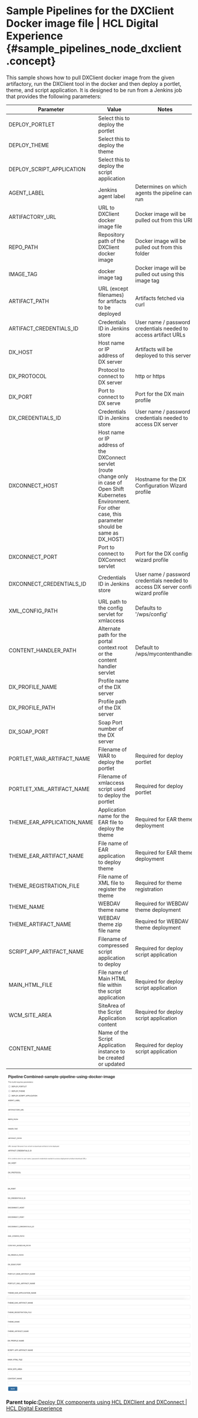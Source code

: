 # Sample Pipelines for the DXClient Docker image file \| HCL Digital Experience {#sample_pipelines_node_dxclient .concept}

This sample shows how to pull DXClient docker image from the given artifactory, run the DXClient tool in the docker and then deploy a portlet, theme, and script application. It is designed to be run from a Jenkins job that provides the following parameters:

|Parameter|Value|Notes|
|---------|-----|-----|
|DEPLOY\_PORTLET|Select this to deploy the portlet| |
|DEPLOY\_THEME|Select this to deploy the theme| |
|DEPLOY\_SCRIPT\_APPLICATION|Select this to deploy the script application| |
|AGENT\_LABEL|Jenkins agent label|Determines on which agents the pipeline can run|
|ARTIFACTORY\_URL|URL to DXClient docker image file|Docker image will be pulled out from this URL|
|REPO\_PATH|Repository path of the DXClient docker image|Docker image will be pulled out from this folder|
|IMAGE\_TAG|docker image tag|Docker image will be pulled out using this image tag|
|ARTIFACT\_PATH|URL \(except filenames\) for artifacts to be deployed|Artifacts fetched via curl|
|ARTIFACT\_CREDENTIALS\_ID|Credentials ID in Jenkins store|User name / password credentials needed to access artifact URLs|
|DX\_HOST|Host name or IP address of DX server|Artifacts will be deployed to this server|
|DX\_PROTOCOL|Protocol to connect to DX server|http or https|
|DX\_PORT|Port to connect to DX serve|Port for the DX main profile|
|DX\_CREDENTIALS\_ID|Credentials ID in Jenkins store|User name / password credentials needed to access DX server|
|DXCONNECT\_HOST|Host name or IP address of the DXConnect servlet \(route change only in case of Open Shift Kubernetes Environment. For other case, this parameter should be same as DX\_HOST\)|Hostname for the DX Configuration Wizard profile|
|DXCONNECT\_PORT|Port to connect to DXConnect servlet|Port for the DX config wizard profile|
|DXCONNECT\_CREDENTIALS\_ID|Credentials ID in Jenkins store|User name / password credentials needed to access DX server config wizard profile|
|XML\_CONFIG\_PATH|URL path to the config servlet for xmlaccess|Defaults to '/wps/config'|
|CONTENT\_HANDLER\_PATH|Alternate path for the portal context root or the content handler servlet|Default to /wps/mycontenthandler/|
|DX\_PROFILE\_NAME|Profile name of the DX server| |
|DX\_PROFILE\_PATH|Profile path of the DX server| |
|DX\_SOAP\_PORT|Soap Port number of the DX server| |
|PORTLET\_WAR\_ARTIFACT\_NAME|Filename of WAR to deploy the portlet|Required for deploy portlet|
|PORTLET\_XML\_ARTIFACT\_NAME|Filename of xmlaccess script used to deploy the portlet|Required for deploy portlet|
|THEME\_EAR\_APPLICATION\_NAME|Application name for the EAR file to deploy the theme|Required for EAR theme deployment|
|THEME\_EAR\_ARTIFACT\_NAME|File name of EAR application to deploy theme|Required for EAR theme deployment|
|THEME\_REGISTRATION\_FILE|File name of XML file to register the theme|Required for theme registration|
|THEME\_NAME|WEBDAV theme name|Required for WEBDAV theme deployment|
|THEME\_ARTIFACT\_NAME|WEBDAV theme zip file name|Required for WEBDAV theme deployment|
|SCRIPT\_APP\_ARTIFACT\_NAME|Filename of compressed script application to deploy|Required for deploy script application|
|MAIN\_HTML\_FILE|File name of Main HTML file within the script application|Required for deploy script application|
|WCM\_SITE\_AREA|SiteArea of the Script Application content|Required for deploy script application|
|CONTENT\_NAME|Name of the Script Application instance to be created or updated|Required for deploy script application|

![Sample pipeline for the DXClient Docker image file](../assets/dxclient-sample-pipeline-using-docker-zip-file1.png)

![Sample pipeline for the DXClient Docker image file](../assets/dxclient-sample-pipeline-using-docker-zip-file2.png)![Sample pipeline for the DXClient Docker image file](../assets/dxclient-sample-pipeline-using-docker-zip-file3.png)

**Parent topic:**[Deploy DX components using HCL DXClient and DXConnect \| HCL Digital Experience](../containerization/deploy_dx_components_using_hcl_dx_client_and_dx_connect.md)

